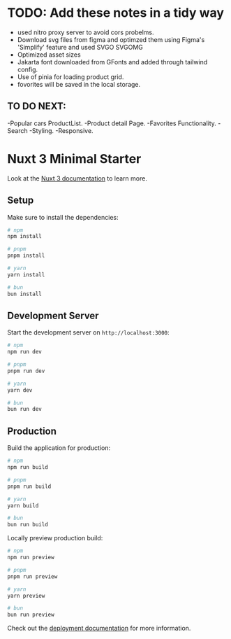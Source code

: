 # TODO: Add these notes in a tidy way 
- used nitro proxy server to avoid cors probelms.
- Download svg files from figma and optimzed them using Figma's 'Simplify' feature and used SVGO SVGOMG
- Optimized asset sizes
- Jakarta font downloaded from GFonts and added through tailwind config. 
- Use of pinia for loading product grid.
- fovorites will be saved in the local storage.

## TO DO NEXT: 
-Popular cars ProductList.
-Product detail Page.
-Favorites Functionality.
-Search
-Styling.
-Responsive.



# Nuxt 3 Minimal Starter

Look at the [Nuxt 3 documentation](https://nuxt.com/docs/getting-started/introduction) to learn more.

## Setup

Make sure to install the dependencies:

```bash
# npm
npm install

# pnpm
pnpm install

# yarn
yarn install

# bun
bun install
```

## Development Server

Start the development server on `http://localhost:3000`:

```bash
# npm
npm run dev

# pnpm
pnpm run dev

# yarn
yarn dev

# bun
bun run dev
```

## Production

Build the application for production:

```bash
# npm
npm run build

# pnpm
pnpm run build

# yarn
yarn build

# bun
bun run build
```

Locally preview production build:

```bash
# npm
npm run preview

# pnpm
pnpm run preview

# yarn
yarn preview

# bun
bun run preview
```

Check out the [deployment documentation](https://nuxt.com/docs/getting-started/deployment) for more information.




